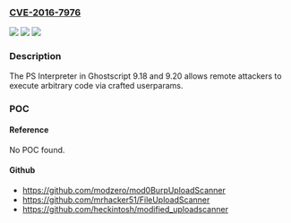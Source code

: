 ### [CVE-2016-7976](https://cve.mitre.org/cgi-bin/cvename.cgi?name=CVE-2016-7976)
![](https://img.shields.io/static/v1?label=Product&message=n%2Fa&color=blue)
![](https://img.shields.io/static/v1?label=Version&message=n%2Fa&color=blue)
![](https://img.shields.io/static/v1?label=Vulnerability&message=n%2Fa&color=brighgreen)

### Description

The PS Interpreter in Ghostscript 9.18 and 9.20 allows remote attackers to execute arbitrary code via crafted userparams.

### POC

#### Reference
No POC found.

#### Github
- https://github.com/modzero/mod0BurpUploadScanner
- https://github.com/mrhacker51/FileUploadScanner
- https://github.com/heckintosh/modified_uploadscanner

